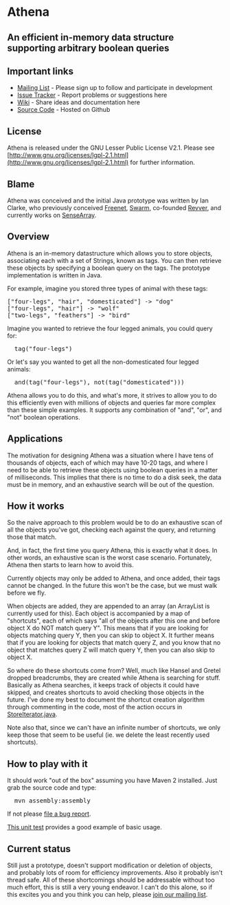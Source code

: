 Athena
======

An efficient in-memory data structure supporting arbitrary boolean queries
--------------------------------------------------------------------------

Important links
-----------------------
* [Mailing List](http://groups.google.com/group/athena-discuss) - Please sign up to follow and participate in development
* [Issue Tracker](http://github.com/sanity/Athena/issues) - Report problems or suggestions here
* [Wiki](http://wiki.github.com/sanity/Athena/) - Share ideas and documentation here
* [Source Code](http://github.com/sanity/Athena) - Hosted on Github

License
-------
Athena is released under the GNU Lesser Public License V2.1. Please see
[http://www.gnu.org/licenses/lgpl-2.1.html](http://www.gnu.org/licenses/lgpl-2.1.html) for further information.

Blame
-----
Athena was conceived and the initial Java prototype was written by Ian Clarke, who
previously conceived [Freenet](http://freenetproject.org/), [Swarm](http://code.google.com/p/swarm-dpl/),
co-founded [Revver](http://revver.com/), and currently works on [SenseArray](http://sensearray.com/).

Overview
--------
Athena is an in-memory datastructure which allows you to store objects, associating each
with a set of Strings, known as tags.  You can then retrieve these objects by
specifying a boolean query on the tags.  The prototype implementation is written
in Java.

For example, imagine you stored three types of animal with these tags:

<pre>
["four-legs", "hair", "domesticated"] -> "dog"
["four-legs", "hair"] -> "wolf"
["two-legs", "feathers"] -> "bird"
</pre>

Imagine you wanted to retrieve the four legged animals, you could query for:

<pre>
  tag("four-legs")
</pre>

Or let's say you wanted to get all the non-domesticated four legged animals:

<pre>
  and(tag("four-legs"), not(tag("domesticated")))
</pre>

Athena allows you to do this, and what's more, it strives to allow you
to do this efficiently even with millions of objects and queries far more
complex than these simple examples.  It supports any combination of
"and", "or", and "not" boolean operations.

Applications
------------
The motivation for designing Athena was a situation where I have tens of thousands 
of objects, each of which may have 10-20 tags, and where I need to be able to
retrieve these objects using boolean queries in a matter of milliseconds.  This
implies that there is no time to do a disk seek, the data must be in memory,
and an exhaustive search will be out of the question.

How it works
------------
So the naive approach to this problem would be to do an exhaustive scan of
all the objects you've got, checking each against the query, and returning
those that match.

And, in fact, the first time you query Athena, this is exactly what it does.
In other words, an exhaustive scan is the worst case scenario.  Fortunately,
Athena then starts to learn how to avoid this.

Currently objects may only be added to Athena, and once added, their tags
cannot be changed.  In the future this won't be the case, but we must
walk before we fly.

When objects are added, they are appended to an array (an ArrayList is currently
used for this).  Each object is accompanied by a map of "shortcuts", each of
which says "all of the objects after this one and before object X
do NOT match query Y".  This means that if you are looking for objects matching
query Y, then you can skip to object X.  It further means that if you are 
looking for objects that match query Z, and you know that no object that
matches query Z will match query Y, then you can also skip to object X.

So where do these shortcuts come from?  Well, much like Hansel and
Gretel dropped breadcrumbs, they are created while Athena is searching for 
stuff. Basically as Athena searches, it keeps track of objects it could have 
skipped, and creates shortcuts to avoid checking those objects in the future.
I've done my best to document the shortcut creation algorithm through commenting 
in the code, most of the action occurs in [StoreIterator.java](http://github.com/sanity/Athena/blob/master/src/main/java/athena/StoreIterator.java).

Note also that, since we can't have an infinite number of shortcuts, we only
keep those that seem to be useful (ie. we delete the least recently used 
shortcuts).

How to play with it
-------------------
It should work "out of the box" assuming you have Maven 2 installed.  Just grab
the source code and type:

<pre>
  mvn assembly:assembly
</pre>

If not please [file a bug report](http://github.com/sanity/Athena/issues).

[This unit test](http://github.com/sanity/Athena/blob/master/src/test/java/athena/IntegrityTests.java)
provides a good example of basic usage.

Current status
--------------
Still just a prototype, doesn't support modification or deletion of objects,
and probably lots of room for efficiency improvements.  Also it probably
isn't thread safe.  All of these shortcomings should be addressable without
too much effort, this is still a very young endeavor.  I can't do this alone,
so if this excites you and you think you can help, please [join our mailing list](http://groups.google.com/group/athena-discuss).